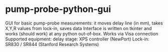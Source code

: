 # pump-probe-python-gui
GUI for basic pump-probe measurements: it moves delay line (in mm), takes X,Y,R values from lock-in, saves data
Interface is written on tkinter and works (should work) at any python out-of-box.
Works via Visa connection
Supported equipment:
  delay stage: XPS controller (NewPort)
  Lock-in: SR830 / SR844 (Stanford Research Systems)
